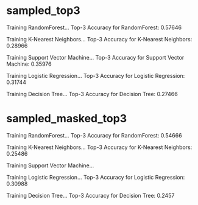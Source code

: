 # sampled_top3

Training RandomForest...
Top-3 Accuracy for RandomForest: 0.57646

Training K-Nearest Neighbors...
Top-3 Accuracy for K-Nearest Neighbors: 0.28966

Training Support Vector Machine...
Top-3 Accuracy for Support Vector Machine: 0.35976

Training Logistic Regression...
Top-3 Accuracy for Logistic Regression: 0.31744

Training Decision Tree...
Top-3 Accuracy for Decision Tree: 0.27466

# sampled_masked_top3

Training RandomForest...
Top-3 Accuracy for RandomForest: 0.54666

Training K-Nearest Neighbors...
Top-3 Accuracy for K-Nearest Neighbors: 0.25486

Training Support Vector Machine...

Training Logistic Regression...
Top-3 Accuracy for Logistic Regression: 0.30988

Training Decision Tree...
Top-3 Accuracy for Decision Tree: 0.2457
